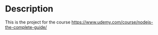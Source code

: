 # Description

This is the project for the course https://www.udemy.com/course/nodejs-the-complete-guide/

